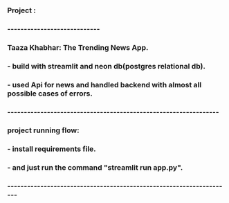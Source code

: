 ### Project : 
### ----------------------------
### Taaza Khabhar: The Trending News App.
### - build with streamlit and neon db(postgres relational db).
### - used Api for news and handled backend with almost all possible cases of errors.
### ----------------------------------------------------------------
### project running flow:
### - install requirements file.
### - and just run the command "streamlit run app.py".
### --------------------------------------------------------------------